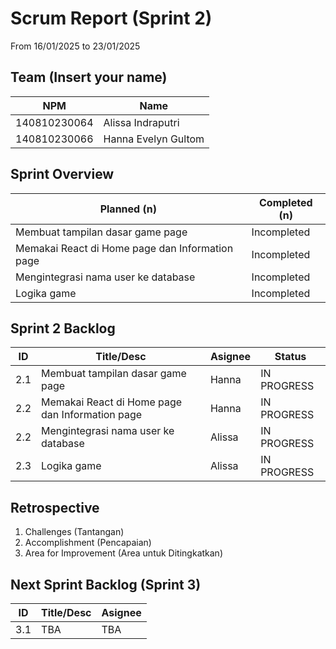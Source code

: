 # Scrum Report (Sprint 2)
 From 16/01/2025 to 23/01/2025

## Team (Insert your name)
| NPM           | Name                   |
| ------------- |------------------------|
| 140810230064  | Alissa Indraputri      |
| 140810230066  | Hanna Evelyn Gultom    |

## Sprint Overview
| Planned (n)                                       | Completed (n)     |
| ------------------------------------------------- |------------------ |
| Membuat tampilan dasar game page                  | Incompleted       |
| Memakai React di Home page dan Information page   | Incompleted       |
| Mengintegrasi nama user ke database               | Incompleted       |
| Logika game                                       | Incompleted       |

## Sprint 2 Backlog

| ID  | Title/Desc                                        | Asignee   | Status        |
| --- | ------------------------------------------------- | --------- | ------------- |
| 2.1 | Membuat tampilan dasar game page                  | Hanna     | IN PROGRESS   |
| 2.2 | Memakai React di Home page dan Information page   | Hanna     | IN PROGRESS   |
| 2.2 | Mengintegrasi nama user ke database               | Alissa    | IN PROGRESS   |
| 2.3 | Logika game                                       | Alissa    | IN PROGRESS   |

## Retrospective 
1. Challenges (Tantangan)
2. Accomplishment (Pencapaian)
3. Area for Improvement (Area untuk Ditingkatkan)

## Next Sprint Backlog (Sprint 3)
| ID  | Title/Desc                                        | Asignee            | 
| --- | ------------------------------------------------- | ------------------ | 
| 3.1 | TBA                                               | TBA                |
